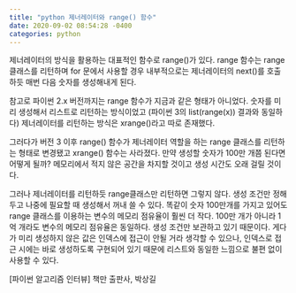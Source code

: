 ```yaml
---
title: "python 제너레이터와 range() 함수"
date: 2020-09-02 08:54:28 -0400
categories: python
---
```


제너레이터의 방식을 활용하는 대표적인 함수로 range()가 있다. range 함수는 range 클래스를 리턴하며 for 문에서 사용할 경우 내부적으로는 제너레이터의 next()를 호출하듯 매번 다음 숫자를 생성해내게 된다. 

참고로 파이썬 2.x 버전까지는 range 함수가 지금과 같은 형태가 아니었다. 숫자를 미리 생성해서 리스트로 리턴하는 방식이었고 (파이썬 3의 list(range(x)) 결과와 동일하다) 제너레이터를 리턴하는 방식은 xrange()라고 따로 존재했다. 

그러다가 버전 3 이후 range() 함수가 제너레이터 역할을 하는 range 클래스를 리턴하는 형태로 변경됐고 xrange() 함수는 사라졌다.
만약 생성할 숫자가 100만 개쯤 된다면 어떻게 될까?  메모리에서 적지 않은 공간을 차지할 것이고 생성 시간도 오래 걸릴 것이다. 

그러나 제너레이터를 리턴하듯 range클래스만 리턴하면 그렇지 않다. 생성 조건만 정해두고 나중에 필요할 때 생성해서 꺼내 쓸 수 있다. 
똑같이 숫자 100만개를 가지고 있어도 range 클래스를 이용하는 변수의 메모리 점유율이 훨씬 더 작다. 100만 개가 아니라 1억 개라도 변수의 메모리 점유율은 동일하다. 
생성 조건만 보관하고 있기 때문이다. 게다가 미리 생성하지 않은 값은 인덱스에 접근이 안될 거라 생각할 수 있으나, 인덱스로 접근 시에는 바로 생성하도록 구현되어 있기 때문에 리스트와 동일한 느낌으로 불편 없이 사용할 수 있다.


[파이썬 알고리즘 인터뷰] 책만 출판사, 박상길

